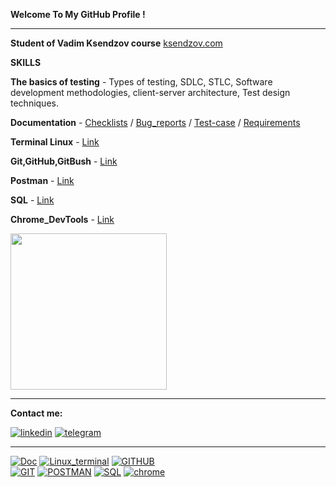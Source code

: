  __Welcome To My GitHub Profile !__
___
 __Student of Vadim Ksendzov course__ [ksendzov.com](https://ksendzov.com/)

 __SKILLS__ 

 __The basics of testing__  - Types of testing, SDLC, STLC, Software development methodologies,
client-server architecture, Test design techniques.

 __Documentation__ - [Checklists](https://docs.google.com/spreadsheets/d/1OGLl7aYYlPHfDevrjMWGbOlIP6k0WuZ4-T1COxDmnqw/edit#gid=0) / [Bug_reports](https://docs.google.com/spreadsheets/d/1OGLl7aYYlPHfDevrjMWGbOlIP6k0WuZ4-T1COxDmnqw/edit#gid=1992942327) / [Test-case]() / [Requirements]()
 
 __Terminal Linux__ - [Link](https://github.com/AndreiHeranok/Terminal_linux/blob/main/README.md)

 __Git,GitHub,GitBush__ - [Link](https://github.com/AndreiHeranok/Git.GitHub/blob/main/README.md)

 __Postman__ - [Link](https://github.com/AndreiHeranok/Postman)

 __SQL__ - [Link](https://github.com/AndreiHeranok/SQL)

 __Chrome_DevTools__ - [Link](https://www.youtube.com/watch?v=rHVvkRRs_os&feature=youtu.be)

<img src="https://cdn.dribbble.com/users/1235346/screenshots/3252385/job.gif" width="250"> 

___
__Сontact me:__

[![linkedin](https://img.shields.io/badge/-linkedin-blue?style=for-the-badge&logo=linkedin&logocolor=)](https://www.linkedin.com/in/andrei-heranok-3b9847228/) 
[![telegram](https://img.shields.io/badge/-telegram-blue?style=for-the-badge&logo=telegram&)](https://t.me/potatorecs)
___
[![Doc](https://img.shields.io/badge/-Documentation-black?style=for-the-badge&logo=MicrosoftExcel&logocolor=white)]()
[![Linux_terminal](https://img.shields.io/badge/-Terminal_Linux-black?style=for-the-badge&logo=Linux&logocolor=white)]()
[![GITHUB](https://img.shields.io/badge/-GITHUB-black?style=for-the-badge&logo=GITHUB&logocolor=white)]()  
[![GIT](https://img.shields.io/badge/-git-black?style=for-the-badge&logo=GIT&logocolor=white)]() 
[![POSTMAN](https://img.shields.io/badge/-postman-black?style=for-the-badge&logo=postman&logocolor=white)]() 
[![SQL](https://img.shields.io/badge/-SQL-black?style=for-the-badge&logo=postgresql&logocolor=white)]() 
[![chrome](https://img.shields.io/badge/-Dev_tools-black?style=for-the-badge&logo=googleChrome&)]() 
